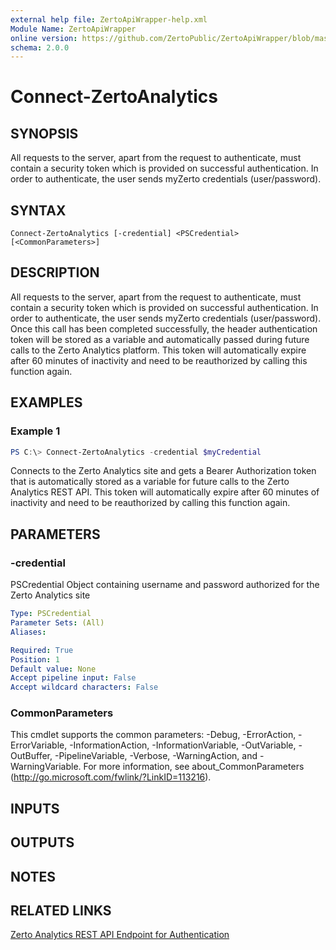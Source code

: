 ```yaml
---
external help file: ZertoApiWrapper-help.xml
Module Name: ZertoApiWrapper
online version: https://github.com/ZertoPublic/ZertoApiWrapper/blob/master/docs/Connect-ZertoAnalytics.md
schema: 2.0.0
---
```


# Connect-ZertoAnalytics

## SYNOPSIS
All requests to the server, apart from the request to authenticate, must contain a security token which is provided on successful authentication.
In order to authenticate, the user sends myZerto credentials (user/password).

## SYNTAX

```
Connect-ZertoAnalytics [-credential] <PSCredential> [<CommonParameters>]
```

## DESCRIPTION
All requests to the server, apart from the request to authenticate, must contain a security token which is provided on successful authentication.
In order to authenticate, the user sends myZerto credentials (user/password). Once this call has been completed successfully, the header authentication token will be stored as a variable and automatically passed during future calls to the Zerto Analytics platform. This token will automatically expire after 60 minutes of inactivity and need to be reauthorized by calling this function again.

## EXAMPLES

### Example 1
```powershell
PS C:\> Connect-ZertoAnalytics -credential $myCredential
```

Connects to the Zerto Analytics site and gets a Bearer Authorization token that is automatically stored as a variable for future calls to the Zerto Analytics REST API. This token will automatically expire after 60 minutes of inactivity and need to be reauthorized by calling this function again.

## PARAMETERS

### -credential
PSCredential Object containing username and password authorized for the Zerto Analytics site

```yaml
Type: PSCredential
Parameter Sets: (All)
Aliases:

Required: True
Position: 1
Default value: None
Accept pipeline input: False
Accept wildcard characters: False
```

### CommonParameters
This cmdlet supports the common parameters: -Debug, -ErrorAction, -ErrorVariable, -InformationAction, -InformationVariable, -OutVariable, -OutBuffer, -PipelineVariable, -Verbose, -WarningAction, and -WarningVariable. For more information, see about_CommonParameters (http://go.microsoft.com/fwlink/?LinkID=113216).

## INPUTS

## OUTPUTS

## NOTES

## RELATED LINKS

[Zerto Analytics REST API Endpoint for Authentication](https://docs.api.zerto.com/#/Authentication/post_v2_auth_token)
